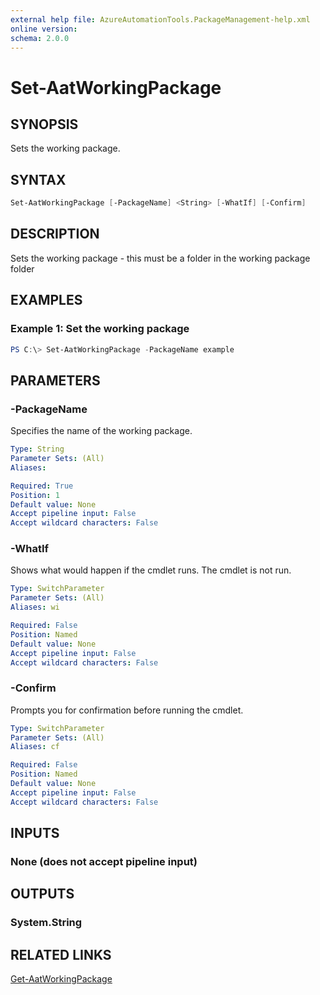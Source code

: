 ```yaml
---
external help file: AzureAutomationTools.PackageManagement-help.xml
online version: 
schema: 2.0.0
---
```


# Set-AatWorkingPackage

## SYNOPSIS

Sets the working package.

## SYNTAX

```Powershell
Set-AatWorkingPackage [-PackageName] <String> [-WhatIf] [-Confirm]
```

## DESCRIPTION

Sets the working package - this must be a folder in the working package folder

## EXAMPLES

### Example 1: Set the working package

```Powershell
PS C:\> Set-AatWorkingPackage -PackageName example
```

## PARAMETERS

### -PackageName

Specifies the name of the working package.

```yaml
Type: String
Parameter Sets: (All)
Aliases: 

Required: True
Position: 1
Default value: None
Accept pipeline input: False
Accept wildcard characters: False
```

### -WhatIf

Shows what would happen if the cmdlet runs.
The cmdlet is not run.

```yaml
Type: SwitchParameter
Parameter Sets: (All)
Aliases: wi

Required: False
Position: Named
Default value: None
Accept pipeline input: False
Accept wildcard characters: False
```

### -Confirm

Prompts you for confirmation before running the cmdlet.

```yaml
Type: SwitchParameter
Parameter Sets: (All)
Aliases: cf

Required: False
Position: Named
Default value: None
Accept pipeline input: False
Accept wildcard characters: False
```

## INPUTS

### None (does not accept pipeline input)

## OUTPUTS

### System.String

<!--## NOTES-->

## RELATED LINKS

[Get-AatWorkingPackage](,)

